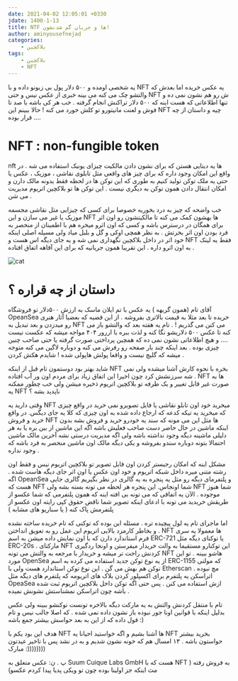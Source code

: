 ```yaml
---
date: 2021-04-02 12:05:01 +0330
jdate: 1400-1-13
title: NTF ها و جریان گم شدنشون! 
author: aminyousefnejad
categories:
    - بلاکچین
tags:
    - بلاکچین
    - NFT
---
```


یه شخصی اومده و ۵۰۰ دلار پول بی زبونو داده و با NFT یه عکس خریده اما بعدش که والتشو چک می کنه می بینه خبری از عکس نیس و حتی NFT ش رو هم نشون نمی ده و تنها اطلاعاتی که هست اینه که ۵۰۰ دلار تراکنش انجام گرفته . خب هر کی باشه با صد تا فوش و لعنت مانیتورو تو کلش خورد می کنه ! حالا ببینم این NFT چیه و داستان از چه قرار بوده ....

<div id="read-more"></div>

# NFT : non-fungible token 

nft ها یه دیتایی هستن که برای نشون دادن مالکیت چیزای یونیک استفاده می شه . در واقع این امکان وجود داره که برای چیز های واقعی مثل تابلوی نقاشی ، موزیک ، عکس یا حتی یه ملک توکن تولید کنیم به طوری که این توکن ها در لحظه فقط یدونه مالک دارن و امکان انتقال دادن همون توکن به دیگری نیست . این توکن ها تو بلاکچین اتریوم مدیریت می شن . 

خب واضحه که چیز به درد بخوریه خصوصا برای کسی که چیزایی مثل نقاشی مجسمه موزیک یا غیر می سازن و این NFT ها بهشون کمک می کنه تا مالکیتشون رو اون اثر برای همگان در درسترس باشه و کسی که اون اثرو میخره هم با اطمینان از منحصر به فرد بودن اون اثر بخرتش . به نظر همچی اوکی و گل و بلبل میاد ولی مسيله اصلی اینکه خود اثر در داخل بلاکچین نگهداری نمی شه و یه جای دیگه اس هست و NFT فقط یه لینک به اون اثرو داره . این تقریبا همون جریانیه که برای این آقاهه اتفاق افتاده . 

![cat](/uploads/511px-Hashmask_15753.jpg)

# داستان از چه قراره ؟ 

آقای تام (همون گربهه ) یه عکس با تم ایلان ماسک به ارزش ۵۰۰دلار تو فروشگاه OpeanSea خریده تا بعد مثلا به قیمت بالاتری بفروشه . از این قضیه که بعضیا آثار هنری رو میدزدن و بعد تبدیل به NFT می کنن می گذریم ! . تام یه هفته بعد که والتشو باز می کنه تا عکس ۵۰۰ دلاریشو نگا کنه و لذت ببره با اررور ۴۰۴ مواجه میشه که عکست نیست .... و هیچ اطلاعاتی نشون نمی ده که همچین پرداختی صورت گرفته یا حتی صاحب چنین چیزی بوده . بعد اینکه چند بار صفحه رو رفرش می کنه و دوباره لاگین می کنه متوجه میشه که گلیچ نیست و واقعا پولش هاپولی شده ! شایدم هکش کردن . 

شاید بهتر بود دوستمون تام قبل از اینکه NFT بخره با نحوه کارش آشنا میشده ولی نمی شه سرزنشش کرد چون اخیرا این اتفاق زیاد برای مردم اون ور آب  افتاده . NFT ها به صورت غیر قابل تغییر و یک طرفه تو بلاکچین اتریوم ذخیره میشن ولی خب چطور ممکنه یه NFT ناپدید بشه ؟ 

وقتی دارید یه NFT میخرید خود اون تابلو نقاشی یا فایل تصویرو نمی خرید در واقع چیزی که میخرید یه تیکه کدعه که ارجاع داده شده به اون چیزی که کلا یه جای دیگس. در واقع خرید و فروش NFT ها مثل این می مونه که سند یه خودرو خرید و فروش بشه بدون اینکه ماشین در حال حاضر دست صاحب فعلیش باشه اگه این ماشین از بین بره یا به هر دلیلی ماشینه دیگه وجود نداشته باشه ولی اگه مدیریت درستی نشه آخرین مالک ماشین احتمالا بتونه دوباره سندو بفروشه و یکی دیگه مالک اون ماشین منحصر به فرد باشه که وجود نداره .  

مشکل اینه که امکان رجیستر کردن اون فایل تصویر تو بلاکچین اتریوم نیس و فقط اون رشته متنی میره داخل شبکه اتریوم و خود اون عکس یا اون اثر جای دیگه هاست شده . اگه OpeanSea و پلتفرمای دیگه رو مثل یه پنجره به یه گالری در نظر بگیریم گالری جایی هست که NFT شما اونجاس. این پنجره هر لحظه می تونه بسته بشه ولی NFT شما هنوز موجوده . الآن یه اتفاقی که می تونه بی افته اینه که  همون پلتفرمی که شما عکسو از طریقش خریدید می تونه با ادعای اینکه تصویر شما ناقض حقوق کپی رایته اون عکسو از پلتفرمش پاک کنه (‌ یا سناریو های مشابه )

اما ماجرای تام یه لول پیچیده تره . مسئله این بوده که توکنی که تام خریده ساخته نشده و بخاطر کارمزد بالایی اتریوم این عمل رو به تعویق انداختن . NFT ها معمولا یه سری فرم استاندارد دارن که با اون نمایش داده میشن  به اسم ERC-721 یا توکنای دیگه مثل ERC-20s . مارکتای NFT این توکنارو مستقیما به والت خریدار میفرستن و اونجا ردگیری کردنش راحت تر میشه و خریدار با مرجعه به والتش می تونه NFT هاشو ببینه . تو این مورد OpenSea از یه نوع توکن جدید استفاده می کرده به اسم ERC-1155 که مولتی توکن هم بهش می گن . این نوع توکن استاندارد هست ولی با Etherscan مچ نبوده . اتراسکن یه پلتفرم برای اکسپلور کردن بلاک های اتریومه که پلتفرم های دیگه مثل OpeaSea ازش استفاده می کنن . پس حتی اگه توکن داخل بلاکچین اتریوم ثبت شده باشه چون اتراسکن نمشناستش نشونش نمیده . 

تام با منتقل کردنش والتش به یه مارکت دیگه بالاخره تونست توکنشو ببینه ولی عکس بدلیل اینکه با قوانین اونا جور نبوده باز نشون داده نمی شده . که اصلا جالب نیس و تام قول داده که از این به بعد حواسش بیشتر جمع باشه :) 

هدف این بود یکم با NFT ها آشنا بشیم و اگه خواستید احیانا یه NFT بخرید بیشتر حواستون باشه . ۱۳ امسال هم که خونه نشون شدیم و به در نشد پس با تاخیر عیدتون مبارک :)))))))) 



پ . ن: عکس متعلق به Suum Cuique Labs GmbH هست که با NFT به فروش رفته (‌ مث اینکه جز اولینا بوده چون تو ویکی پدیا پیدا کردم عکسو)





